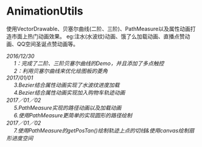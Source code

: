 # AnimationUtils
使用VectorDrawable、贝塞尔曲线(二阶、三阶)、PathMeasure以及属性动画打造市面上热门动画效果。
eg:注水(水波纹)动画、饿了么加载动画、直播点赞动画、QQ空间圣诞点赞动画等。

<i>2016/12/30<br>
      &nbsp;&nbsp;&nbsp;&nbsp;&nbsp;1：完成了二阶、三阶贝塞尔曲线的Demo，并且添加了多点触控<br>
       &nbsp;&nbsp;&nbsp;&nbsp;&nbsp;2：利用贝塞尔曲线来优化绘图板的菱角<br>
<i>2017/01/01<br>
      &nbsp;&nbsp;&nbsp;&nbsp;&nbsp;3.Bezier结合属性动画实现了水波纹进度加载<br>
      &nbsp;&nbsp;&nbsp;&nbsp;&nbsp;4.Bezier结合属性动画实现加入购物车轨迹动画<br>
<i>2017／01／02<br>
     &nbsp;&nbsp;&nbsp;&nbsp;&nbsp;5.PathMeasure实现的路径动画以及加载动画<br>
     &nbsp;&nbsp;&nbsp;&nbsp;&nbsp;6.使用PathMeasure更简单的实现圆形的路径绘制<br>
<i>2017／01／02<br>
     &nbsp;&nbsp;&nbsp;&nbsp;&nbsp;7.使用PathMeasure的getPosTan()绘制轨迹上点的切线&使用canvas绘制扇形进度空间<br>